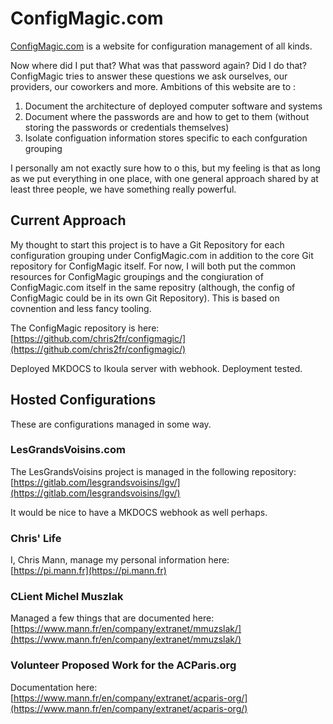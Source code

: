 # ConfigMagic.com

[ConfigMagic.com](https://www.configmagic.com/) is a website for configuration management of all kinds.

Now where did I put that? What was that password again? Did I do that? ConfigMagic tries to answer these questions we ask ourselves, our providers, our coworkers and more. Ambitions of this website are to :

1. Document the architecture of deployed computer software and systems
2. Document where the passwords are and how to get to them (without storing the passwords or credentials themselves)
3. Isolate configuation information stores specific to each confguration grouping

I personally am not exactly sure how to o this, but my feeling is that as long as we put everything in one place, with one general approach shared by at least three people, we have something really powerful. 

## Current Approach

My thought to start this project is to have a Git Repository for each configuration grouping under ConfigMagic.com in addition to the core Git repository for ConfigMagic itself. For now, I will both put the common resources for ConfigMagic groupings and the congiuration of ConfigMagic.com itself in the same repositry (although, the config of ConfigMagic could be in its own Git Repository). This is based on covnention and less fancy tooling.

The ConfigMagic repository is here:  
[https://github.com/chris2fr/configmagic/](https://github.com/chris2fr/configmagic/)

Deployed MKDOCS to Ikoula server with webhook. Deployment tested.

## Hosted Configurations

These are configurations managed in some way.

### LesGrandsVoisins.com

The LesGrandsVoisins project is managed in the following repository:  
[https://gitlab.com/lesgrandsvoisins/lgv/](https://gitlab.com/lesgrandsvoisins/lgv/)  

It would be nice to have a MKDOCS webhook as well perhaps.

### Chris' Life

I, Chris Mann, manage my personal information here:  
[https://pi.mann.fr](https://pi.mann.fr)

### CLient Michel Muszlak

Managed a few things that are documented here:  
[https://www.mann.fr/en/company/extranet/mmuzslak/](https://www.mann.fr/en/company/extranet/mmuzslak/)

### Volunteer Proposed Work for the ACParis.org

Documentation here:  
[https://www.mann.fr/en/company/extranet/acparis-org/](https://www.mann.fr/en/company/extranet/acparis-org/)

